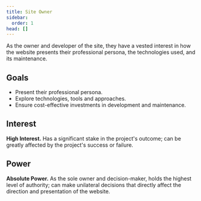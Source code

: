 ```yaml
---
title: Site Owner
sidebar:
  order: 1
head: []
---
```


As the owner and developer of the site, they have a vested interest in how the website presents their professional persona, the technologies used, and its maintenance.

## Goals

- Present their professional persona.
- Explore technologies, tools and approaches.
- Ensure cost-effective investments in development and maintenance.

## Interest

**High Interest.** Has a significant stake in the project's outcome; can be greatly affected by the project's success or failure.

## Power

**Absolute Power.** As the sole owner and decision-maker, holds the highest level of authority; can make unilateral decisions that directly affect the direction and presentation of the website.
